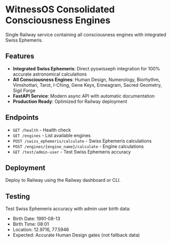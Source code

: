 # WitnessOS Consolidated Consciousness Engines

Single Railway service containing all consciousness engines with integrated Swiss Ephemeris.

## Features

- **Integrated Swiss Ephemeris**: Direct pyswisseph integration for 100% accurate astronomical calculations
- **All Consciousness Engines**: Human Design, Numerology, Biorhythm, Vimshottari, Tarot, I-Ching, Gene Keys, Enneagram, Sacred Geometry, Sigil Forge
- **FastAPI Service**: Modern async API with automatic documentation
- **Production Ready**: Optimized for Railway deployment

## Endpoints

- `GET /health` - Health check
- `GET /engines` - List available engines
- `POST /swiss_ephemeris/calculate` - Swiss Ephemeris calculations
- `POST /engines/{engine_name}/calculate` - Engine calculations
- `GET /test/admin-user` - Test Swiss Ephemeris accuracy

## Deployment

Deploy to Railway using the Railway dashboard or CLI.

## Testing

Test Swiss Ephemeris accuracy with admin user birth data:
- Birth Date: 1991-08-13
- Birth Time: 08:01
- Location: 12.9716, 77.5946
- Expected: Accurate Human Design gates (not fallback data)
